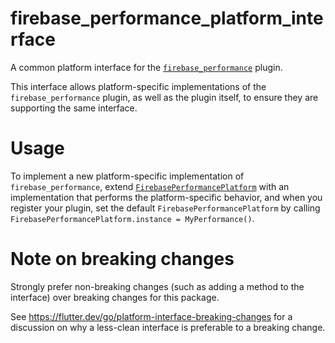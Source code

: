 # firebase_performance_platform_interface

A common platform interface for the [`firebase_performance`][1] plugin.

This interface allows platform-specific implementations of the `firebase_performance`
plugin, as well as the plugin itself, to ensure they are supporting the
same interface.

# Usage

To implement a new platform-specific implementation of `firebase_performance`, extend
[`FirebasePerformancePlatform`][2] with an implementation that performs the
platform-specific behavior, and when you register your plugin, set the default
`FirebasePerformancePlatform` by calling
`FirebasePerformancePlatform.instance = MyPerformance()`.

# Note on breaking changes

Strongly prefer non-breaking changes (such as adding a method to the interface)
over breaking changes for this package.

See https://flutter.dev/go/platform-interface-breaking-changes for a discussion
on why a less-clean interface is preferable to a breaking change.

[1]: ../firebase_performance
[2]: lib/firebase_performance_platform_interface.dart
